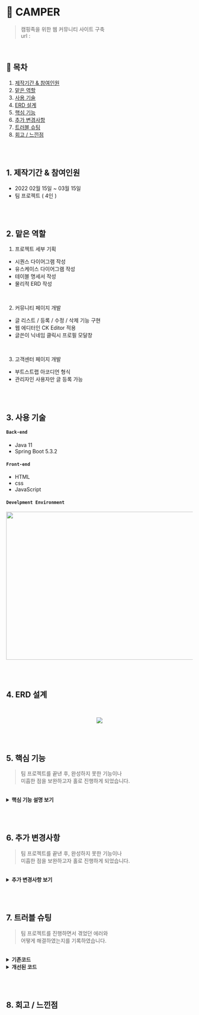 # :pushpin: CAMPER
> 캠핑족을 위한 웹 커뮤니티 사이트 구축  
> url : 

</br>

## :bookmark: 목차
1. [제작기간 & 참여인원](#1-제작기간--참여인원)
2. [맡은 역할](#2-맡은-역할)
3. [사용 기술](#3-사용-기술)
4. [ERD 설계](#4-ERD-설계)
5. [핵심 기능](#5-핵심-기능)
6. [추가 변경사항](#6-추가-변경사항)
7. [트러블 슈팅](#7-트러블-슈팅)
8. [회고 / 느낀점](#8-회고--느낀점)

</br></br>

## 1. 제작기간 & 참여인원
- 2022 02월 15일 ~ 03월 15일
- 팀 프로젝트 ( 4인 )

</br></br>

## 2. 맡은 역할
1. 프로젝트 세부 기획
  - 시퀀스 다이어그램 작성
  - 유스케이스 다이어그램 작성
  - 테이블 명세서 작성
  - 물리적 ERD 작성

</br>

2. 커뮤니티 페이지 개발
  - 글 리스트 / 등록 / 수정 / 삭제 기능 구현
  - 웹 에디터인 CK Editor 적용 
  - 글쓴이 닉네임 클릭시 프로필 모달창

</br>

3. 고객센터 페이지 개발
  - 부트스트랩 아코디언 형식
  - 관리자인 사용자만 글 등록 가능

</br></br>

## 3. 사용 기술
#### `Back-end`
  - Java 11
  - Spring Boot 5.3.2

#### `Front-end`
  - HTML
  - css
  - JavaScript

#### `Develpment Environment`
<p align="center">
<img src="https://user-images.githubusercontent.com/107043926/173319952-bf310141-537e-4820-88dc-05bb27d17615.png"
     width="1000" height="400">
</p>

</br></br>

## 4. ERD 설계
<br/>
<p align="center">
<img src="https://user-images.githubusercontent.com/107043926/173349847-2f931a2d-9fdb-49c1-907f-73e442e0a997.png">
</p>

</br></br>

## 5. 핵심 기능
> 팀 프로젝트를 끝낸 후, 완성하지 못한 기능이나  
> 미흡한 점을 보완하고자 홀로 진행하게 되었습니다.

</br>

<details>
<summary><b>핵심 기능 설명 보기</b></summary>
<div markdown="1">
  
<div>
</details>
  
</br></br>


## 6. 추가 변경사항
> 팀 프로젝트를 끝낸 후, 완성하지 못한 기능이나  
> 미흡한 점을 보완하고자 홀로 진행하게 되었습니다.

</br>

<details>
<summary><b>추가 변경사항 보기</b></summary>
<div markdown="1">

### 6-1 커뮤니티 게시판 MyBatis 프레임워크로 변경
  SQL문이 프로그래밍 소스 코드로부터 완전히 분리되어 아래 3가지 기능이 향상되므로  
  변경이 필수라고 생각했고 추가 진행사항으로 결정하고 실행에 옮겼습니다.
  - 코드의 간결성
  - 유지보수성 향상
  - 이식성 향상
  
  </br>
  
  기존 프로젝트의 디렉터리구조를 Mybatis를 적용시켜 아래와 같은 디렉터리 구조로 만들었습니다.
  
  </br>
  
  <p align="center">
  <img src="https://user-images.githubusercontent.com/107043926/173869875-78432eca-94d9-4c96-88d4-de3a37f387d8.png">
  </p>
  
  </br>
  
  <p align="center">
  <img src="https://user-images.githubusercontent.com/107043926/173869968-3ba6bafc-bd90-4927-b508-43c9d492c635.png">
  </p>
    
  </br>
  
  Mybatis 프레임워크를 적용하기 위해서는 4개의 파일을 작성하고 Controller을 수정했습니다.
  - Mapper.xml :check: 코드확인
  - Mapper.java :check: 코드확인
  - Service.java :check: 코드확인
  - ServiceImpl.java :check: 코드확인
  - Controller.java :check: 코드확인
  
#### 6-2 구현하지 못했던 게시물 검색 기능
  프로젝트 구현 당시 다른 팀원이 검색기능을 구현 못했지만, 검색기능은 게시판 있어서  
  필수인 기능이라고 생각했고 추가 진행사항으로 결정하고 실행에 옮겼습니다.
  
  </br>
  
#### 6-3 서버 구축 및 배포
  

<div>
</details>
  
</br></br>

## 7. 트러블 슈팅
> 팀 프로젝트를 진행하면서 겪었던 에러와  
> 어떻게 해결하였는지를 기록하였습니다.

</br>

<details>
<summary><b>기존코드</b></summary>
<div markdown="1">
</div>
</details>

<details>
<summary><b>개선된 코드</b></summary>
<div markdown="1">
</div>
</details>

</br></br>

## 8. 회고 / 느낀점

</br></br>
